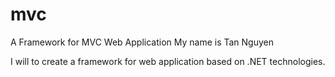 # mvc
A Framework for MVC Web Application
My name is Tan Nguyen

I will to create a framework for web application based on .NET technologies.

